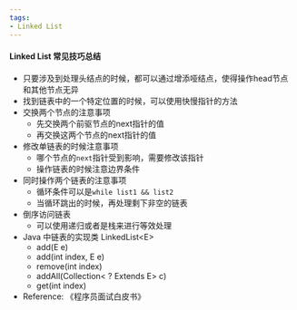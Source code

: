 ```yaml
---
tags:
- Linked List
---
```


#### Linked List 常见技巧总结

- 只要涉及到处理头结点的时候，都可以通过增添哑结点，使得操作head节点和其他节点无异
- 找到链表中的一个特定位置的时候，可以使用快慢指针的方法
- 交换两个节点的注意事项
  - 先交换两个前驱节点的next指针的值
  - 再交换这两个节点的next指针的值
- 修改单链表的时候注意事项
  - 哪个节点的`next`指针受到影响，需要修改该指针
  - 操作链表的时候注意边界条件
- 同时操作两个链表的注意事项
  - 循环条件可以是`while list1 && list2`
  - 当循环跳出的时候，再处理剩下非空的链表
- 倒序访问链表
  - 可以使用递归或者是栈来进行等效处理
- Java 中链表的实现类 LinkedList\<E\>
  - add(E e)
  - add(int index, E e)
  - remove(int index)
  - addAll(Collection< ? Extends E> c)
  - get(int index)
- Reference: 《程序员面试白皮书》